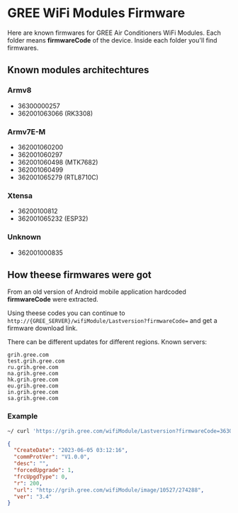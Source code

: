# GREE WiFi Modules Firmware

Here are known firmwares for GREE Air Conditioners WiFi Modules. 
Each folder means **firmwareCode** of the device.
Inside each folder you'll find firmwares.

## Known modules architechtures

### Armv8
- 36300000257
- 362001063066 (RK3308)

### Armv7E-M
- 362001060200
- 362001060297
- 362001060498 (MTK7682)
- 362001060499
- 362001065279 (RTL8710C)

### Xtensa
- 36200100812
- 362001065232 (ESP32)

### Unknown
- 362001000835

## How theese firmwares were got
From an old version of Android mobile application hardcoded
**firmwareCode** were extracted.

Using theese codes you can continue to
`http://{GREE_SERVER}/wifiModule/Lastversion?firmwareCode=`
and get a firmware download link.

There can be different updates for different regions.
Known servers:
```
grih.gree.com
test.grih.gree.com
ru.grih.gree.com
na.grih.gree.com
hk.grih.gree.com
eu.grih.gree.com
in.grih.gree.com
sa.grih.gree.com
```

### Example
```sh
~/ curl 'https://grih.gree.com/wifiModule/Lastversion?firmwareCode=36300000257' 2>/dev/null | jq
```
```json
{
  "CreateDate": "2023-06-05 03:12:16",
  "commProtVer": "V1.0.0",
  "desc": "",
  "forcedUpgrade": 1,
  "frcUpgdType": 0,
  "r": 200,
  "url": "http://grih.gree.com/wifiModule/image/10527/274288",
  "ver": "3.4"
}
```
